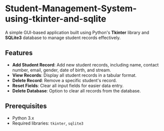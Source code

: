 # Student-Management-System-using-tkinter-and-sqlite

A simple GUI-based application built using Python's **Tkinter** library and **SQLite3** database to manage student records effectively.

## Features
- **Add Student Record**: Add new student records, including name, contact number, email, gender, date of birth, and stream.
- **View Records**: Display all student records in a tabular format.
- **Delete Record**: Remove a specific student's record.
- **Reset Fields**: Clear all input fields for easier data entry.
- **Delete Database**: Option to clear all records from the database.

## Prerequisites
- Python 3.x
- Required libraries: `tkinter`, `sqlite3`
